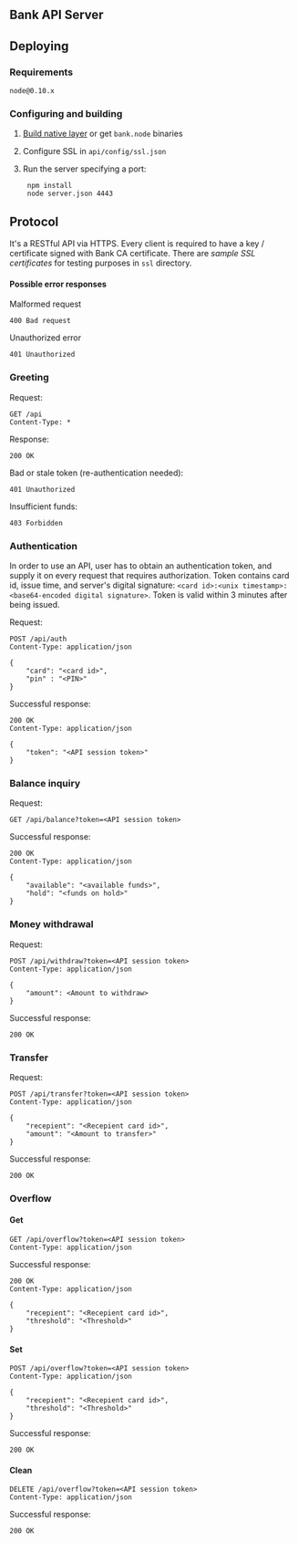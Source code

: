 Bank API Server
---------------


## Deploying


### Requirements

    node@0.10.x

### Configuring and building

1. [Build native layer](native/README.md) or get `bank.node` binaries
2. Configure SSL in `api/config/ssl.json`
3. Run the server specifying a port:

        npm install
        node server.json 4443


## Protocol


It's a RESTful API via HTTPS. Every client is required to have a key / certificate signed with Bank CA certificate. There are *sample SSL certificates* for testing purposes in `ssl` directory.

#### Possible error responses

Malformed request

    400 Bad request

Unauthorized error

    401 Unauthorized


### Greeting


Request:

    GET /api
    Content-Type: *

Response:

    200 OK

Bad or stale token (re-authentication needed):

    401 Unauthorized

Insufficient funds:

    403 Forbidden



### Authentication


In order to use an API, user has to obtain an authentication token, and supply it on every request that requires authorization. Token contains card id, issue time, and server's digital signature: `<card id>:<unix timestamp>:<base64-encoded digital signature>`. Token is valid within 3 minutes after being issued.


Request:

    POST /api/auth
    Content-Type: application/json

    {
        "card": "<card id>",
        "pin" : "<PIN>"
    }

Successful response:

    200 OK
    Content-Type: application/json

    {
        "token": "<API session token>"
    }


### Balance inquiry


Request:

    GET /api/balance?token=<API session token>

Successful response:

    200 OK
    Content-Type: application/json

    {
        "available": "<available funds>",
        "hold": "<funds on hold>"
    }


### Money withdrawal


Request:

    POST /api/withdraw?token=<API session token>
    Content-Type: application/json

    {
        "amount": <Amount to withdraw>
    }

Successful response:

    200 OK


### Transfer


Request:

    POST /api/transfer?token=<API session token>
    Content-Type: application/json

    {
        "recepient": "<Recepient card id>",
        "amount": "<Amount to transfer>"
    }

Successful response:

    200 OK


### Overflow

#### Get

    GET /api/overflow?token=<API session token>
    Content-Type: application/json

Successful response:

    200 OK
    Content-Type: application/json

    {
        "recepient": "<Recepient card id>",
        "threshold": "<Threshold>"
    }


#### Set

    POST /api/overflow?token=<API session token>
    Content-Type: application/json

    {
        "recepient": "<Recepient card id>",
        "threshold": "<Threshold>"
    }

Successful response:

    200 OK


#### Clean

    DELETE /api/overflow?token=<API session token>
    Content-Type: application/json

Successful response:

    200 OK

